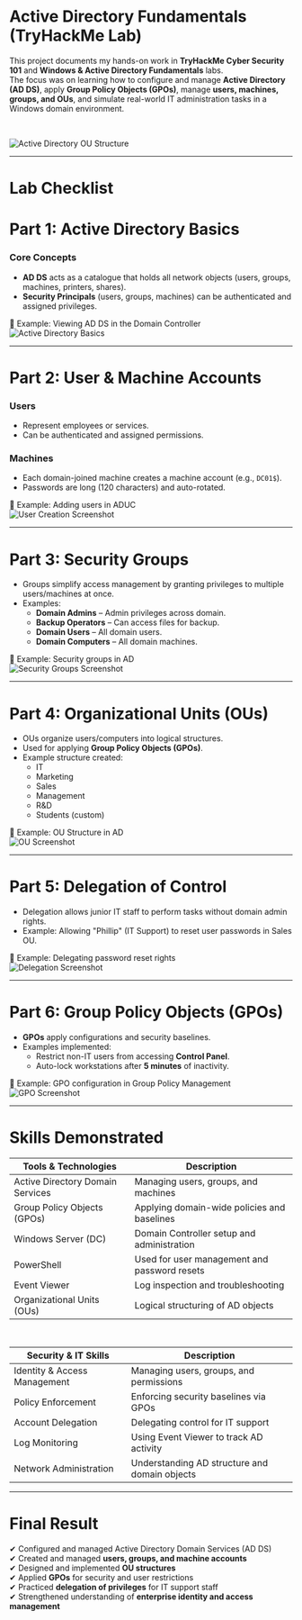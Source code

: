 # Active Directory Fundamentals (TryHackMe Lab)

This project documents my hands-on work in **TryHackMe Cyber Security 101** and **Windows & Active Directory Fundamentals** labs.  
The focus was on learning how to configure and manage **Active Directory (AD DS)**, apply **Group Policy Objects (GPOs)**, manage **users, machines, groups, and OUs**, and simulate real-world IT administration tasks in a Windows domain environment.

<br>

![Active Directory OU Structure](project-screenshots/OU_Structure.PNG)

---

# Lab Checklist

# Part 1: Active Directory Basics

### Core Concepts
- **AD DS** acts as a catalogue that holds all network objects (users, groups, machines, printers, shares).
- **Security Principals** (users, groups, machines) can be authenticated and assigned privileges.

📸 Example: Viewing AD DS in the Domain Controller  
![Active Directory Basics](project-screenshots/AD_Basics.PNG)

---

# Part 2: User & Machine Accounts

### Users
- Represent employees or services.
- Can be authenticated and assigned permissions.

### Machines
- Each domain-joined machine creates a machine account (e.g., `DC01$`).
- Passwords are long (120 characters) and auto-rotated.

📸 Example: Adding users in ADUC  
![User Creation Screenshot](project-screenshots/User_Creation.PNG)

---

# Part 3: Security Groups

- Groups simplify access management by granting privileges to multiple users/machines at once.
- Examples:
  - **Domain Admins** – Admin privileges across domain.
  - **Backup Operators** – Can access files for backup.
  - **Domain Users** – All domain users.
  - **Domain Computers** – All domain machines.

📸 Example: Security groups in AD  
![Security Groups Screenshot](project-screenshots/Security_Groups.PNG)

---

# Part 4: Organizational Units (OUs)

- OUs organize users/computers into logical structures.
- Used for applying **Group Policy Objects (GPOs)**.
- Example structure created:
  - IT
  - Marketing
  - Sales
  - Management
  - R&D
  - Students (custom)

📸 Example: OU Structure in AD  
![OU Screenshot](project-screenshots/OU_Structure.PNG)

---

# Part 5: Delegation of Control

- Delegation allows junior IT staff to perform tasks without domain admin rights.
- Example: Allowing "Phillip" (IT Support) to reset user passwords in Sales OU.

📸 Example: Delegating password reset rights  
![Delegation Screenshot](project-screenshots/Delegation.PNG)

---

# Part 6: Group Policy Objects (GPOs)

- **GPOs** apply configurations and security baselines.
- Examples implemented:
  - Restrict non-IT users from accessing **Control Panel**.
  - Auto-lock workstations after **5 minutes** of inactivity.

📸 Example: GPO configuration in Group Policy Management  
![GPO Screenshot](project-screenshots/GPO_Config.PNG)

---

# Skills Demonstrated

| Tools & Technologies             | Description                                        |
| -------------------------------- | -------------------------------------------------- |
| Active Directory Domain Services | Managing users, groups, and machines               |
| Group Policy Objects (GPOs)      | Applying domain-wide policies and baselines        |
| Windows Server (DC)              | Domain Controller setup and administration         |
| PowerShell                       | Used for user management and password resets       |
| Event Viewer                     | Log inspection and troubleshooting                 |
| Organizational Units (OUs)       | Logical structuring of AD objects                  |

<br>

| Security & IT Skills          | Description                                    |
| ----------------------------- | ---------------------------------------------- |
| Identity & Access Management  | Managing users, groups, and permissions        |
| Policy Enforcement            | Enforcing security baselines via GPOs          |
| Account Delegation            | Delegating control for IT support              |
| Log Monitoring                | Using Event Viewer to track AD activity        |
| Network Administration        | Understanding AD structure and domain objects  |

---

# Final Result

✔ Configured and managed Active Directory Domain Services (AD DS)  
✔ Created and managed **users, groups, and machine accounts**  
✔ Designed and implemented **OU structures**  
✔ Applied **GPOs** for security and user restrictions  
✔ Practiced **delegation of privileges** for IT support staff  
✔ Strengthened understanding of **enterprise identity and access management**


